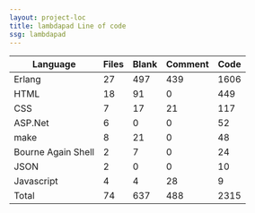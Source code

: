 ```yaml
---
layout: project-loc
title: lambdapad Line of code
ssg: lambdapad
---
```

<div class="table-responsive">
<table class="table">
<thead><tr>
<th>Language</th>
<th>Files</th>
<th>Blank</th>
<th>Comment</th>
<th>Code</th>
</tr></thead><tbody>
<tr><td>Erlang</td><td> 27</td><td> 497</td><td> 439</td><td> 1606</td></tr>
<tr><td>HTML</td><td> 18</td><td> 91</td><td> 0</td><td> 449</td></tr>
<tr><td>CSS</td><td> 7</td><td> 17</td><td> 21</td><td> 117</td></tr>
<tr><td>ASP.Net</td><td> 6</td><td> 0</td><td> 0</td><td> 52</td></tr>
<tr><td>make</td><td> 8</td><td> 21</td><td> 0</td><td> 48</td></tr>
<tr><td>Bourne Again Shell</td><td> 2</td><td> 7</td><td> 0</td><td> 24</td></tr>
<tr><td>JSON</td><td> 2</td><td> 0</td><td> 0</td><td> 10</td></tr>
<tr><td>Javascript</td><td> 4</td><td> 4</td><td> 28</td><td> 9</td></tr>
<tr><td>Total</td><td>74</td><td>637</td><td>488</td><td>2315</td></tr>
</tbody></table></div>
